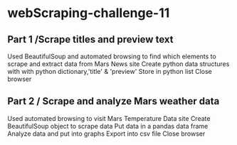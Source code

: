 #          webScraping-challenge-11
## Part 1 /Scrape titles and preview text
Used BeautifulSoup and automated browsing to find which elements to scrape and extract data from Mars News site
Create python data structures with with python dictionary,'title' & 'preview'
Store in python list 
Close browser

## Part 2 / Scrape and analyze Mars weather data
Used automated browsing to visit Mars Temperature Data site 
Create BeautifulSoup object to scrape data 
Put data in a pandas data frame 
Analyze data and put into graphs 
Export into csv file
Close browser
